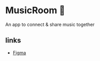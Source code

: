 # MusicRoom 🎵
An app to connect &amp; share music together

## links
* [Figma](https://www.figma.com/design/7xkZZHUE3ruRwmRAeZE3zU/MusicRoom?node-id=22-2148&t=nXP1pj1TeoS3Y6LY-1)
